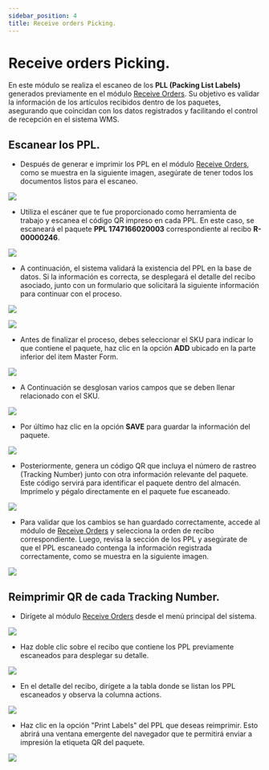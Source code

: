 ```yaml
---
sidebar_position: 4
title: Receive orders Picking.
---
```

# Receive orders Picking.

En este módulo se realiza el escaneo de los **PLL (Packing List Labels)** generados previamente en el módulo [Receive Orders](./2025-05-23-ReceiveOrders.md#print-ppl-labels). Su objetivo es validar la información de los artículos recibidos dentro de los paquetes, asegurando que coincidan con los datos registrados y facilitando el control de recepción en el sistema WMS.

## Escanear los PPL.

- Después de generar e imprimir los PPL en el módulo [Receive Orders](./2025-05-23-ReceiveOrders.md#print-ppl-labels), como se muestra en la siguiente imagen, asegúrate de tener todos los documentos listos para el escaneo.

![](/img/upload/receiveOrdersPickingp1-205-13-16.png)

- Utiliza el escáner que te fue proporcionado como herramienta de trabajo y escanea el código QR impreso en cada PPL. En este caso, se escaneará el paquete **PPL 1747166020003** correspondiente al recibo **R-00000246**.

![](/img/upload/receiveOrdersPickingp2-205-13-16.png)

- A continuación, el sistema validará la existencia del PPL en la base de datos. Si la información es correcta, se desplegará el detalle del recibo asociado, junto con un formulario que solicitará la siguiente información para continuar con el proceso.

![](/img/upload/receiveOrdersPickingp3-205-13-16.png)

![](/img/upload/receiveOrdersPickingp4-205-13-16.png)

- Antes de finalizar el proceso, debes seleccionar el SKU  para indicar lo que contiene el paquete, haz clic  en la opción **ADD** ubicado  en la parte inferior del item Master Form.

![](/img/upload/receiveOrdersPickingp5-205-13-16.png)

- A Continuación  se desglosan varios campos que se deben llenar relacionado con el SKU.


![](/img/upload/receiveOrdersPickingp6-205-13-16.png)

- Por último haz  clic en la opción **SAVE**  para guardar la información del paquete.


![](/img/upload/receiveOrdersPickingp7-205-13-16.png)

- Posteriormente, genera un código QR que incluya el número de rastreo (Tracking Number) junto con otra información relevante del paquete. Este código servirá para identificar el paquete dentro del almacén. Imprímelo y pégalo directamente en el paquete fue escaneado.


![](/img/upload/receiveOrdersPickingp8-205-13-16.png)

- Para validar que los cambios se han guardado correctamente, accede al módulo de [Receive Orders](./2025-05-23-ReceiveOrders.md) y selecciona la orden de recibo correspondiente. Luego, revisa la sección de los PPL y asegúrate de que el PPL escaneado contenga la información registrada correctamente, como se muestra en la siguiente imagen.

![](/img/upload/receiveOrdersPickingp9-205-13-16.png)


## Reimprimir QR de cada Tracking Number.

- Dirígete al módulo [Receive Orders](./2025-05-23-ReceiveOrders.md) desde el menú principal del sistema.

![](/img/upload/receiveOrdersPickingp10-205-13-16.png)

- Haz doble clic sobre el recibo que contiene los PPL previamente escaneados para desplegar su detalle.

![](/img/upload/receiveOrdersPickingp11-205-13-16.png)

- En el detalle del recibo, dirígete a la tabla donde se listan los PPL escaneados y observa la columna actions.


![](/img/upload/receiveOrdersPickingp12-205-13-16.png)

-  Haz clic en la opción "Print Labels" del PPL que deseas reimprimir. Esto abrirá una ventana emergente del navegador que te permitirá enviar a impresión la etiqueta QR del paquete.

![](/img/upload/receiveOrdersPickingp13-205-13-16.png)
